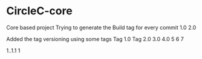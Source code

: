 # CircleC-core

Core based project
Trying to generate the Build tag for every commit
1.0
2.0

Added the tag versioning using some tags
Tag 1.0
Tag 2.0
3.0
4.0
5
6
7

1..1.1
1
